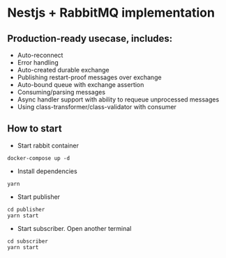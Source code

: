 # Nestjs + RabbitMQ implementation

## Production-ready usecase, includes:

- Auto-reconnect
- Error handling
- Auto-created durable exchange
- Publishing restart-proof messages over exchange
- Auto-bound queue with exchange assertion
- Consuming/parsing messages
- Async handler support with ability to requeue unprocessed messages
- Using class-transformer/class-validator with consumer

## How to start

- Start rabbit container
```
docker-compose up -d
```

- Install dependencies
```
yarn
```

- Start publisher
```
cd publisher
yarn start
```

- Start subscriber. Open another terminal
```
cd subscriber
yarn start
```
